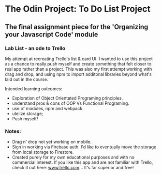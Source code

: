 # The Odin Project: To Do List Project 
## The final assignment piece for the 'Organizing your Javascript Code' module
  
### Lab List - an ode to Trello
My attempt at recreating Trello's list & card UI.
I wanted to use this project as a chance to really push myself and create something that felt closer to real app rather than a project. This was also my first attempt working with drag and drop, and using npm to import additonal libraries beyond what's laid out in the course.
  
  Intended learning outcomes: 
  - Exploration of Object Orientated Programing principles.
  - understand pros & cons of OOP Vs Functional Programing.
  - use of modules, npm and webpack.
  - utelize storage;
  - Push myself! 


### Notes:
- Drag n' drop not yet working on mobile.
- Sign in working via Firebase auth. I'd like to eventually move the storage from local storage to Firestore.
- Created purely for my own educational purposes and with no commercial interest. If you like this app and are not familiar with Trello, check it out here: www.trello.com... It's far superior and free!